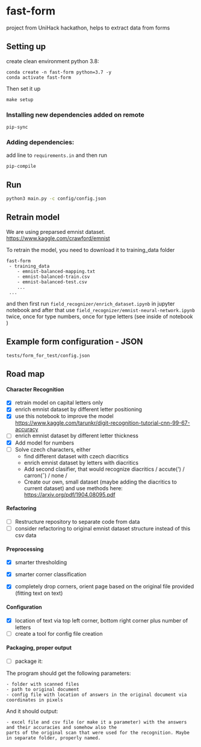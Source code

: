 # fast-form
project from UniHack hackathon, helps to extract data from forms

## Setting up
create clean environment python 3.8:
```
conda create -n fast-form python=3.7 -y
conda activate fast-form
```

Then set it up

```
make setup
```
### Installing new dependencies added on remote

```
pip-sync
```

### Adding dependencies:

add line to `requirements.in` and then run
```
pip-compile
```

## Run
```bash
python3 main.py -c config/config.json
``` 

## Retrain model
We are using preparsed emnist dataset.
https://www.kaggle.com/crawford/emnist

To retrain the model, you need to download it to training_data folder 
```text
fast-form
 - training_data
    - emnist-balanced-mapping.txt
    - emnist-balanced-train.csv
    - emnist-balanced-test.csv
    ...
 ...
```

and then first run `field_recognizer/enrich_dataset.ipynb` in jupyter notebook and after that use
 `field_recognizer/emnist-neural-network.ipynb` twice, once for type numbers, once for type letters 
 (see inside of notebook )

## Example form configuration - JSON
```
tests/form_for_test/config.json
```

## Road map

#### Character Recognition
 * [x] retrain model on capital letters only
 * [x] enrich emnist dataset by different letter positioning
 * [x] use this notebook to improve the model https://www.kaggle.com/tarunkr/digit-recognition-tutorial-cnn-99-67-accuracy
 * [ ] enrich emnist dataset by different letter thickness
 * [x] Add model for numbers
 * [ ] Solve czech characters, either
   * find different dataset with czech diacritics
   * enrich emnist dataset by letters with diacritics 
   * Add second clasifier, that would recognize diacritics  / accute(') / carron(ˇ) / none  / 
   * Create our own, small dataset (maybe adding the diacritics to current dataset)
    and use methods here: https://arxiv.org/pdf/1904.08095.pdf
   
#### Refactoring
 * [ ] Restructure repository to separate code from data
 * [ ] consider refactoring to original emnist dataset structure instead of this csv data

#### Preprocessing
 * [x] smarter thresholding
 * [x] smarter corner classification
 * [x] completely drop corners, orient page based on the original file provided (fitting text on text)

 
#### Configuration
 * [x] location of text via top left corner, bottom right corner plus number of letters
 * [ ] create a tool for config file creation
 
#### Packaging, proper output
* [ ] package it:

The program should get the following parameters:

    - folder with scanned files
    - path to original document
    - config file with location of answers in the original document via coordinates in pixels

And it should output:

    - excel file and csv file (or make it a parameter) with the answers and their accuracies and somehow also the 
    parts of the original scan that were used for the recognition. Maybe in separate folder, properly named.
